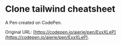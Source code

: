 # Clone tailwind cheatsheet

A Pen created on CodePen.

Original URL: [https://codepen.io/aierie/pen/ExxXLeP](https://codepen.io/aierie/pen/ExxXLeP).

